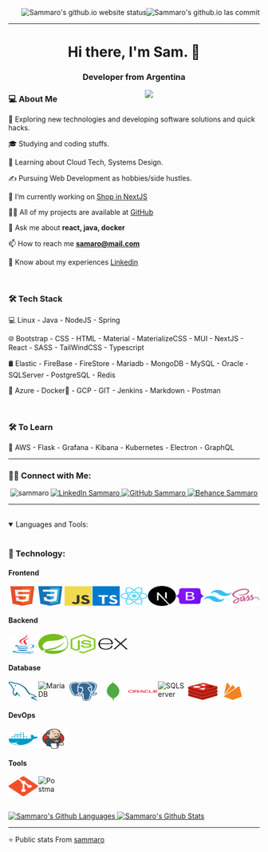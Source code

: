 <p>
  <img align="right" alt="Sammaro's github.io las commit"           src="https://img.shields.io/github/last-commit/sammaro/sammaro.github.io" />
  <img align="right" alt="Sammaro's github.io website status"       src="https://img.shields.io/website?url=https%3A%2F%2Fgithub.com%2Fsammaro%2Fsammaro.github.io" />
</p>
<br />
<hr />

<h1 align="center">Hi there, I'm Sam. 👋</h1>
<h3 align="center">Developer from Argentina</h3>

<img align='right' src="https://media.giphy.com/media/M9gbBd9nbDrOTu1Mqx/giphy.gif" width="230">

<h3>💻 About Me </h3>

🤔 Exploring new technologies and developing software solutions and quick hacks.

🎓 Studying and coding stuffs.

🌱 Learning about Cloud Tech, Systems Design.

✍️ Pursuing Web Development as hobbies/side hustles.

🔭 I’m currently working on [Shop in NextJS](https://github.com/sammaro/next12-demo)

👨‍💻 All of my projects are available at [GitHub](https://github.com/sammaro/)

💬 Ask me about **react, java, docker**

📫 How to reach me **samaro@mail.com**

📄 Know about my experiences [Linkedin](https://www.linkedin.com/in/marcelo-samuel/)

<br />

<h3>🛠 Tech Stack</h3>

💻 Linux - Java - NodeJS - Spring

🌐 Bootstrap - CSS - HTML - Material - MaterializeCSS - MUI - NextJS - React - SASS - TailWindCSS - Typescript

🛢 Elastic - FireBase - FireStore - Mariadb - MongoDB - MySQL - Oracle - SQLServer - PostgreSQL - Redis

🔧 Azure - Docker🐳 - GCP - GIT - Jenkins - Markdown - Postman

<br />

<h3>🛠 To Learn</h3>

🔧 AWS - Flask - Grafana - Kibana - Kubernetes - Electron - GraphQL


<hr>


<h3 align="left">🤝🏻 Connect with Me:</h3>

<p align="center">
  <img
    src="https://visitor-badge.laobi.icu/badge?page_id=sammaro"
    alt="sammaro"
  />
  <a href="https://www.linkedin.com/in/marcelo-samuel/">
    <img
      src="https://img.shields.io/badge/Sammaro-blue?style=flat-square&logo=Linkedin&logoColor=white"
      alt="LinkedIn Sammaro"
    />
  </a>
  <a href="https://github.com/sammaro">
    <img
      src="https://img.shields.io/github/followers/sammaro.svg?label=GitHub&style=social"
      alt="GitHub Sammaro"
    />
  </a>
  <a href="https://www.behance.net/marcelosamuel">
    <img
      src="https://img.shields.io/badge/Sammaro-blue?style=flat-square&logo=behance&logoColor=white"
      alt="Behance Sammaro"
    />
  </a>
</p>


<hr>
<br />

<details open>
  <summary>Languages and Tools:</summary>
  <br />

<h3>🔭 Technology:</h3>

<h4>Frontend</h4>

  <div style="display: flex">
    <img align="center" height="40" width="60" src="https://raw.githubusercontent.com/devicons/devicon/master/icons/html5/html5-original.svg" alt="HTML" />
    <img align="center" height="40" width="60" src="https://raw.githubusercontent.com/devicons/devicon/master/icons/css3/css3-original.svg" alt="CSS" />
    <img align="center" height="40" width="60" src="https://raw.githubusercontent.com/devicons/devicon/master/icons/javascript/javascript-original.svg" alt="Js" />
    <img align="center" height="40" width="60" src="https://raw.githubusercontent.com/devicons/devicon/master/icons/typescript/typescript-original.svg" alt="Ts" />
    <img align="center" height="40" width="60" src="https://raw.githubusercontent.com/devicons/devicon/master/icons/react/react-original.svg" alt="React" />
    <img align="center" height="40" width="60" src="https://raw.githubusercontent.com/devicons/devicon/master/icons/nextjs/nextjs-original.svg" alt="NextJS" />
    <img align="center" height="40" width="60" src="https://raw.githubusercontent.com/devicons/devicon/master/icons/bootstrap/bootstrap-original.svg" alt="Bootstrap" />
    <img align="center" height="40" width="60" src="https://raw.githubusercontent.com/devicons/devicon/master/icons/tailwindcss/tailwindcss-plain.svg" alt="TailwindCSS" />
    <img align="center" height="40" width="60" src="https://raw.githubusercontent.com/devicons/devicon/master/icons/sass/sass-original.svg" alt="SASS" />
  </div>

<h4>Backend</h4>

  <div style="display: flex">
    <img align="center" height="40" width="60" src="https://raw.githubusercontent.com/devicons/devicon/master/icons/java/java-original.svg" alt="Java" />
    <img align="center" height="40" width="60" src="https://raw.githubusercontent.com/devicons/devicon/master/icons/spring/spring-original.svg" alt="Spring" />
    <img align="center" height="40" width="60" src="https://raw.githubusercontent.com/devicons/devicon/master/icons/nodejs/nodejs-original.svg" alt="NodeJs" />
    <img align="center" height="40" width="60" src="https://raw.githubusercontent.com/devicons/devicon/master/icons/express/express-original.svg" alt="Express" />
  </div>

<h4>Database</h4>

  <div style="display: flex">
    <img align="center" height="40" width="60" src="https://raw.githubusercontent.com/devicons/devicon/master/icons/mysql/mysql-plain.svg" alt="MySQL" />
    <img align="center" height="40" width="60" src="https://www.vectorlogo.zone/logos/mariadb/mariadb-icon.svg" alt="MariaDB" />
    <img align="center" height="40" width="60" src="https://raw.githubusercontent.com/devicons/devicon/master/icons/postgresql/postgresql-plain.svg" alt="PostgreSQL" />
    <img align="center" height="40" width="60" src="https://raw.githubusercontent.com/devicons/devicon/master/icons/mongodb/mongodb-plain.svg" alt="MongoDB" />
    <img align="center" height="40" width="60" src="https://raw.githubusercontent.com/devicons/devicon/master/icons/oracle/oracle-original.svg" alt="Oracle" />
    <img align="center" height="40" width="60" src="https://www.svgrepo.com/show/303229/microsoft-sql-server-logo.svg" alt="SQLServer" />
    <img align="center" height="40" width="60" src="https://raw.githubusercontent.com/devicons/devicon/master/icons/redis/redis-original.svg" alt="Redis" />
    <img align="center" height="40" width="60" src="https://raw.githubusercontent.com/devicons/devicon/master/icons/firebase/firebase-plain.svg" alt="FireBase" />

  </div>

<h4>DevOps</h4>

  <div style="display: flex">
    <img align="center" height="40" width="60" src="https://raw.githubusercontent.com/devicons/devicon/master/icons/docker/docker-plain.svg" alt="Docker" />
    <img align="center" height="40" width="60" src="https://raw.githubusercontent.com/devicons/devicon/master/icons/jenkins/jenkins-original.svg" alt="Jenkins" />
  </div>

<h4>Tools</h4>

  <div style="display: flex">
    <img align="center" height="40" width="60" src="https://raw.githubusercontent.com/devicons/devicon/master/icons/git/git-original.svg" alt="Git" />
    <img align="center" height="40" width="40" src="https://www.vectorlogo.zone/logos/getpostman/getpostman-icon.svg" alt="Postman" />
  </div>

</details>
<br />

<p align="left">
  <a href="https://github.com/sammaro">
    <img
      align=""
      alt="Sammaro's Github Languages"
      src="https://github-readme-stats.vercel.app/api/top-langs/?username=sammaro&layout=compact&langs_count=8&locale=en&theme=github"
    />
    <img
       alt="Sammaro's Github Stats"
       src="https://github-readme-stats.vercel.app/api?username=sammaro&show_icons=true&cache_seconds=86400&include_all_commits=true&count_private=true&line_height=20&locale=en&rank_icon=github&theme=github"
    />
  </a>
</p>
  
<hr>

⭐️ Public stats From [sammaro](https://github.com/sammaro)
